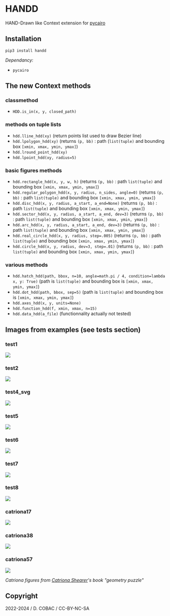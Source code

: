 # HANDD

HAND-Drawn like Context extension for [pycairo](https://pycairo.readthedocs.io/)

## Installation

`pip3 install handd`

_Dependancy:_

- `pycairo`


## The new Context methods

### classmethod

- `HDD.is_in(x, y, closed_path)`

### methods on tuple lists

- `hdd.lline_hdd(xy)` (return points list used to draw Bezier line)
- `hdd.lpolygon_hdd(xy)` (returns `(p, bb)` : path (`list(tuple)` and bounding box `[xmin, xmax, ymin, ymax]`)
- `hdd.lround_point_hdd(xy)`
- `hdd.lpoint_hdd(xy, radius=5)`

### basic figures methods

- `hdd.rectangle_hdd(x, y, w, h)` (returns `(p, bb)` : path `list(tuple)` and bounding box `[xmin, xmax, ymin, ymax]`)
- `hdd.regular_polygon_hdd(x, y, radius, n_sides, angle=0)` (returns `(p, bb)` : path `list(tuple)` and bounding box `[xmin, xmax, ymin, ymax]`)
- `hdd.disc_hdd(x, y, radius, a_start, a_end=None)` (returns `(p, bb)` : path `list(tuple)` and bounding box `[xmin, xmax, ymin, ymax]`)
- `hdd.sector_hdd(x, y, radius, a_start, a_end, dev=3)` (returns `(p, bb)` : path `list(tuple)` and bounding box `[xmin, xmax, ymin, ymax]`)
- `hdd.arc_hdd(x, y, radius, a_start, a_end, dev=3)` (returns `(p, bb)` : path `list(tuple)` and bounding box `[xmin, xmax, ymin, ymax]`)
- `hdd.real_circle_hdd(x, y, radius, step=.005)` (returns `(p, bb)` : path `list(tuple)` and bounding box `[xmin, xmax, ymin, ymax]`)
- `hdd.circle_hdd(x, y, radius, dev=3, step=.01)` (returns `(p, bb)` : path `list(tuple)` and bounding box `[xmin, xmax, ymin, ymax]`)

### various methods

- `hdd.hatch_hdd(path, bbox, n=10, angle=math.pi / 4, condition=lambda x, y: True)` (path is `list(tuple)` and bounding box is `[xmin, xmax, ymin, ymax]`)
- `hdd.dot_hdd(path, bbox, sep=5)` (path is `list(tuple)` and bounding box is `[xmin, xmax, ymin, ymax]`)
- `hdd.axes_hdd(x, y, units=None)`
- `hdd.function_hdd(f, xmin, xmax, n=15)`
- `hdd.data_hdd(a_file)` (functionnality actually not tested)

## Images from examples (see tests section)

### test1
![](https://github.com/cobacdavid/handd/blob/master/tests/test1.png?raw=true)

### test2
![](https://github.com/cobacdavid/handd/blob/master/tests/test2.png?raw=true)

### test4_svg
![](https://raw.githubusercontent.com/cobacdavid/handd/1ca655088d3bc009c79651ca81ec72daa359f5eb/tests/test4_svg.svg)

### test5
![](https://github.com/cobacdavid/handd/blob/master/tests/test5.png?raw=true)

### test6
![](https://github.com/cobacdavid/handd/blob/master/tests/test6.png?raw=true)

### test7
![](https://github.com/cobacdavid/handd/blob/master/tests/test7.png?raw=true)

### test8
![](https://github.com/cobacdavid/handd/blob/master/tests/test8.png?raw=true)


### catriona17
![](https://github.com/cobacdavid/handd/blob/master/tests/catriona17.png?raw=true)

### catriona38
![](https://github.com/cobacdavid/handd/blob/master/tests/catriona38.png?raw=true)

### catriona57
![](https://github.com/cobacdavid/handd/blob/master/tests/catriona57.png?raw=true)

_Catriona figures from [Catriona Shearer](https://twitter.com/Cshearer41)'s book "geometry puzzle"_




## Copyright

2022-2024 / D. COBAC / CC-BY-NC-SA
